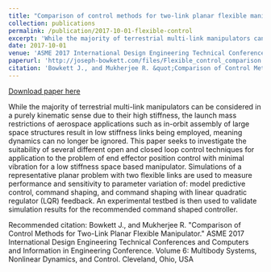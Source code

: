 ```yaml
---
title: "Comparison of control methods for two-link planar flexible manipulator"
collection: publications
permalink: /publication/2017-10-01-flexible-control
excerpt: 'While the majority of terrestrial multi-link manipulators can be considered in a purely kinematic sense due to their high stiffness, the launch mass restrictions of aerospace applications such as in-orbit assembly of large space structures result in low stiffness links being employed, meaning dynamics can no longer be ignored. This paper seeks to investigate the suitability of several different  open  and  closed  loop  control  techniques  for  application to the problem of end effector position control with minimal vibration for a low stiffness space based manipulator.  Simulations of a representative planar problem with two flexible links are used to measure performance and sensitivity to parameter variation of:  model predictive control,  command shaping,  and command shaping with linear quadratic regulator (LQR) feedback. An experimental testbed is then used to validate simulation results for the recommended command shaped controller.'
date: 2017-10-01
venue: 'ASME 2017 International Design Engineering Technical Conferences'
paperurl: 'http://joseph-bowkett.com/files/Flexible_control_comparison.pdf'
citation: 'Bowkett J., and Mukherjee R. &quot;Comparison of Control Methods for Two-Link Planar Flexible Manipulator.&quot; ASME 2017 International Design Engineering Technical Conferences and Computers and Information in Engineering Conference. Volume 6: Multibody Systems, Nonlinear Dynamics, and Control. Cleveland, Ohio, USA'
---
```


<a href='http://joseph-bowkett.com/files/Flexible_control_comparison.pdf'>Download paper here</a>

While the majority of terrestrial multi-link manipulators can be considered in a purely kinematic sense due to their high stiffness, the launch mass restrictions of aerospace applications such as in-orbit assembly of large space structures result in low stiffness links being employed, meaning dynamics can no longer be ignored. This paper seeks to investigate the suitability of several different  open  and  closed  loop  control  techniques  for  application to the problem of end effector position control with minimal vibration for a low stiffness space based manipulator.  Simulations of a representative planar problem with two flexible links are used to measure performance and sensitivity to parameter variation of:  model predictive control,  command shaping,  and command shaping with linear quadratic regulator (LQR) feedback. An experimental testbed is then used to validate simulation results for the recommended command shaped controller.

Recommended citation: Bowkett J., and Mukherjee R. "Comparison of Control Methods for Two-Link Planar Flexible Manipulator." ASME 2017 International Design Engineering Technical Conferences and Computers and Information in Engineering Conference. Volume 6: Multibody Systems, Nonlinear Dynamics, and Control. Cleveland, Ohio, USA